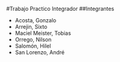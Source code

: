 #Trabajo Practico Integrador
##Integrantes
* Acosta, Gonzalo
* Arrejin, Sixto
* Maciel Meister, Tobias
* Orrego, Nilson
* Salomón, Hilel
* San Lorenzo, André